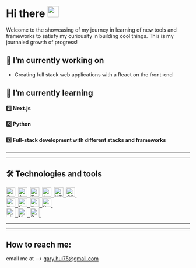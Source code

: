 # Hi there <a href="#"> <img src="https://raw.githubusercontent.com/MartinHeinz/MartinHeinz/master/wave.gif" width="30px"></a>
Welcome to the showcasing of my journey in learning of new tools and frameworks to satisfy my curiousity in building cool things. This is my journaled growth of progress!  
## 🔭 I’m currently working on 
- Creating full stack web applications with a React on the front-end
  
## 🌱 I’m currently learning
#### 1️⃣ Next.js
#### 2️⃣ Python
#### 3️⃣ Full-stack development with different stacks and frameworks
---
---

## 🛠 Technologies and tools
<div>
  <a href='#---' >
    <img src="https://img.shields.io/badge/React-282C34?logo=react&logoColor=61DAFB" alt="React logo" title="React.js " height="25" />&nbsp;
    <img src="https://img.shields.io/badge/Angular-282C34?logo=angular&logoColor=61DAFB" alt="Angular logo" title="Angular " height="25" />&nbsp;
    <img src="https://img.shields.io/badge/Typescript-282C34?logo=Typescript&logoColor=61DAFB" alt="Typescript logo" title="Typescript " height="25" />&nbsp;
    <img src="https://img.shields.io/badge/JavaScript-282C34?logo=javascript&logoColor=F7DF1E" alt="JavaScript logo" title="JavaScript" height="25" />&nbsp;
    <img src="https://img.shields.io/badge/HTML5-282C34?logo=html5&logoColor=E34F26" alt="HTML5 logo" title="HTML5" height="25" />&nbsp;
    <img src="https://img.shields.io/badge/CSS3-282C34?logo=css3&logoColor=1572B6" alt="CSS3 logo" title="CSS3" height="25" />&nbsp;
  </a>
</div>

<div>
  <a href="#" style={{textDecoration:'none'}}>
    <img src="https://img.shields.io/badge/Node.js-282C34?logo=node.js&logoColor=339933" alt="Node.js logo" title="Node.js" height="25" />&nbsp;
    <img src="https://img.shields.io/badge/Express-282C34?logo=express&logoColor=FFFFFF" alt="Express.js logo" title="Express.js" height="25" />&nbsp;  
    <img src="https://img.shields.io/badge/Nodemon-282C34?logo=nodemon&logoColor=76D04B" alt="Nodemon logo" title="Nodemon" height="25" />&nbsp;
    <img src="https://img.shields.io/badge/PostgreSQL-282C34?logo=PostgreSQL&logoColor=4169E1" alt="PostgreSQL logo" title="PostgreSQL" height="25" />&nbsp;
  </a>
</div>

<div>
  <a href="#">
    <img src="https://img.shields.io/badge/git-282C34?logo=git&logoColor=F05032" alt="git logo" title="git" height="25" />&nbsp; 
    <img src="https://img.shields.io/badge/VS%20Code-282C34?logo=visual-studio-code&logoColor=007ACC" alt="Visual Studio Code logo" title="Visual Studio Code" height="25" />&nbsp;
    <img src="https://img.shields.io/badge/Postman-282C34?logo=postman&logoColor=FF6C37" alt="Postman logo" title="Postman" height="25" />&nbsp;
  </a>
</div>

---
---
 ##  How to reach me:
 email me at --> gary.hui75@gmail.com


<!--
**huiigary/huiigary** is a ✨ _special_ ✨ repository because its `README.md` (this file) appears on your GitHub profile.

Here are some ideas to get you started:

- 🔭 I’m currently working on ...
- 🌱 I’m currently learning ...
- 👯 I’m looking to collaborate on ...
- 🤔 I’m looking for help with ...
- 💬 Ask me about ...
- 📫 How to reach me: ...
- 😄 Pronouns: ...
- ⚡ Fun fact: ...
-->
